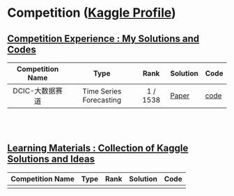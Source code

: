 # Competition ([Kaggle Profile](https://www.kaggle.com/xinyi0919))

## [Competition Experience : My Solutions and Codes](https://github.com/XiN0919/Competition/tree/main/Competition%20Experience)
| Competition Name | Type | Rank | Solution | Code |
| :-: | :---: | :---: | :--- | :---|
|  DCIC-大数据赛道 | Time Series Forecasting |  1 / 1538 | [Paper]() | [code](https://github.com/XiN0919/DriftTrajectory) |

<br>
<br>

## [Learning Materials : Collection of Kaggle Solutions and Ideas](https://github.com/XiN0919/Competition/tree/main/Learning%20Materials)
| Competition Name | Type | Rank | Solution | Code |
| :-: | :---: | :---: | :--- | :---|
|  |  |   |  |  |
